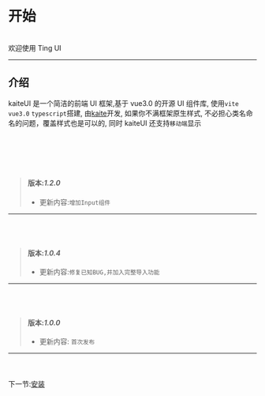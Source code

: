 # 开始

<br>
欢迎使用 Ting UI

---

## 介绍

kaiteUI 是一个简洁的前端 UI 框架,基于 vue3.0 的开源 UI 组件库, 使用`vite` `vue3.0` `typescript`搭建, 由[kaite](https://github.com/kaitehan)开发, 如果你不满框架原生样式, 不必担心类名命名的问题，覆盖样式也是可以的, 同时 kaiteUI 还支持`移动端`显示

<br>
<br>
<br>
<br>

> #### 版本:**_1.2.0_**
>
> - 更新内容:`增加Input组件`

---

<br>
<br>

> #### 版本:**_1.0.4_**
>
> - 更新内容:`修复已知BUG,并加入完整导入功能`

---

<br>
<br>

> #### 版本:**_1.0.0_**
>
> - 更新内容: `首次发布`

---

<br>
<div style='display:flex;justify-content:space-between;margin:20px 0 '>
<!-- <div>上一节:<a href='#/Use'>安装与使用</a></div>   -->
<div>下一节:<a href='#/doc/install'>安装</a></div>  
</div>
